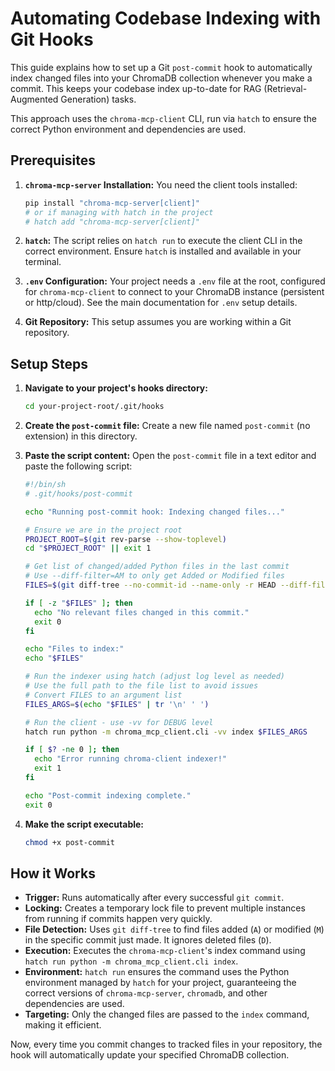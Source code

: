 # Automating Codebase Indexing with Git Hooks

This guide explains how to set up a Git `post-commit` hook to automatically index changed files into your ChromaDB collection whenever you make a commit. This keeps your codebase index up-to-date for RAG (Retrieval-Augmented Generation) tasks.

This approach uses the `chroma-mcp-client` CLI, run via `hatch` to ensure the correct Python environment and dependencies are used.

## Prerequisites

1. **`chroma-mcp-server` Installation:** You need the client tools installed:

    ```bash
    pip install "chroma-mcp-server[client]"
    # or if managing with hatch in the project
    # hatch add "chroma-mcp-server[client]"
    ```

2. **`hatch`:** The script relies on `hatch run` to execute the client CLI in the correct environment. Ensure `hatch` is installed and available in your terminal.
3. **`.env` Configuration:** Your project needs a `.env` file at the root, configured for `chroma-mcp-client` to connect to your ChromaDB instance (persistent or http/cloud). See the main documentation for `.env` setup details.
4. **Git Repository:** This setup assumes you are working within a Git repository.

## Setup Steps

1. **Navigate to your project's hooks directory:**

    ```bash
    cd your-project-root/.git/hooks
    ```

2. **Create the `post-commit` file:** Create a new file named `post-commit` (no extension) in this directory.
3. **Paste the script content:** Open the `post-commit` file in a text editor and paste the following script:

    ```bash
    #!/bin/sh
    # .git/hooks/post-commit

    echo "Running post-commit hook: Indexing changed files..."

    # Ensure we are in the project root
    PROJECT_ROOT=$(git rev-parse --show-toplevel)
    cd "$PROJECT_ROOT" || exit 1

    # Get list of changed/added Python files in the last commit
    # Use --diff-filter=AM to only get Added or Modified files
    FILES=$(git diff-tree --no-commit-id --name-only -r HEAD --diff-filter=AM -- "*.py" "*.md" "*.txt")

    if [ -z "$FILES" ]; then
      echo "No relevant files changed in this commit."
      exit 0
    fi

    echo "Files to index:"
    echo "$FILES"

    # Run the indexer using hatch (adjust log level as needed)
    # Use the full path to the file list to avoid issues
    # Convert FILES to an argument list
    FILES_ARGS=$(echo "$FILES" | tr '\n' ' ')

    # Run the client - use -vv for DEBUG level
    hatch run python -m chroma_mcp_client.cli -vv index $FILES_ARGS

    if [ $? -ne 0 ]; then
      echo "Error running chroma-client indexer!"
      exit 1
    fi

    echo "Post-commit indexing complete."
    exit 0
    ```

4. **Make the script executable:**

    ```bash
    chmod +x post-commit
    ```

## How it Works

- **Trigger:** Runs automatically after every successful `git commit`.
- **Locking:** Creates a temporary lock file to prevent multiple instances from running if commits happen very quickly.
- **File Detection:** Uses `git diff-tree` to find files added (`A`) or modified (`M`) in the specific commit just made. It ignores deleted files (`D`).
- **Execution:** Executes the `chroma-mcp-client`'s index command using `hatch run python -m chroma_mcp_client.cli index`.
- **Environment:** `hatch run` ensures the command uses the Python environment managed by `hatch` for your project, guaranteeing the correct versions of `chroma-mcp-server`, `chromadb`, and other dependencies are used.
- **Targeting:** Only the changed files are passed to the `index` command, making it efficient.

Now, every time you commit changes to tracked files in your repository, the hook will automatically update your specified ChromaDB collection.
